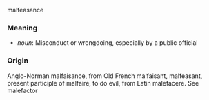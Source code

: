 malfeasance
### Meaning
+ _noun_: Misconduct or wrongdoing, especially by a public official

### Origin

Anglo-Norman malfaisance, from Old French malfaisant, malfeasant, present participle of malfaire, to do evil, from Latin malefacere. See malefactor
